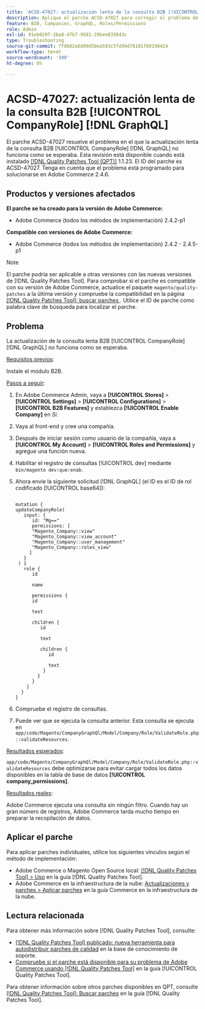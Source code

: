 ```yaml
---
title: 'ACSD-47027: actualización lenta de la consulta B2B [!UICONTROL CompanyRole] [!DNL GraphQL] '
description: Aplique el parche ACSD-47027 para corregir el problema de Adobe Commerce en el que haya una actualización B2B [!UICONTROL CompanyRole] [!DNL GraphQL]  de consulta lenta.
feature: B2B, Companies, GraphQL, Roles/Permissions
role: Admin
exl-id: 91eb0297-1ba8-47b7-9581-29bee835843c
type: Troubleshooting
source-git-commit: 7fdb02a6d89d50ea593c5fd99d78101f89198424
workflow-type: tm+mt
source-wordcount: '399'
ht-degree: 0%

---
```


# ACSD-47027: actualización lenta de la consulta B2B [!UICONTROL CompanyRole] [!DNL GraphQL]

El parche ACSD-47027 resuelve el problema en el que la actualización lenta de la consulta B2B [!UICONTROL CompanyRole] [!DNL GraphQL] no funciona como se esperaba. Esta revisión está disponible cuando está instalado [[!DNL Quality Patches Tool (QPT)]](https://experienceleague.adobe.com/es/docs/commerce-operations/tools/quality-patches-tool/quality-patches-tool-to-self-serve-quality-patches) 1.1.23. El ID del parche es ACSD-47027. Tenga en cuenta que el problema está programado para solucionarse en Adobe Commerce 2.4.6.

## Productos y versiones afectados

**El parche se ha creado para la versión de Adobe Commerce:**
* Adobe Commerce (todos los métodos de implementación) 2.4.2-p1

**Compatible con versiones de Adobe Commerce:**
* Adobe Commerce (todos los métodos de implementación) 2.4.2 - 2.4.5-p1

>[!NOTE]
>
>El parche podría ser aplicable a otras versiones con las nuevas versiones de [!DNL Quality Patches Tool]. Para comprobar si el parche es compatible con su versión de Adobe Commerce, actualice el paquete `magento/quality-patches` a la última versión y compruebe la compatibilidad en la página [[!DNL Quality Patches Tool]: buscar parches ](https://experienceleague.adobe.com/tools/commerce-quality-patches/index.html?lang=es). Utilice el ID de parche como palabra clave de búsqueda para localizar el parche.

## Problema

La actualización de la consulta lenta B2B [!UICONTROL CompanyRole] [!DNL GraphQL] no funciona como se esperaba.

<u>Requisitos previos</u>:

Instale el módulo B2B.

<u>Pasos a seguir</u>:

1. En Adobe Commerce Admin, vaya a **[!UICONTROL Stores]** > **[!UICONTROL Settings]** > **[!UICONTROL Configurations]** > **[!UICONTROL B2B Features]** y establezca **[!UICONTROL Enable Company]** en _Sí_.
1. Vaya al front-end y cree una compañía.
1. Después de iniciar sesión como usuario de la compañía, vaya a **[!UICONTROL My Account]** > **[!UICONTROL Roles and Permissions]** y agregue una función nueva.
1. Habilitar el registro de consultas [!UICONTROL dev] mediante `bin/magento dev:que:enab`.
1. Ahora envíe la siguiente solicitud [!DNL GraphQL] (el ID es el ID de rol codificado [!UICONTROL base64]):

   <pre><code>
   mutation &lbrace;
   updateCompanyRole(
      input: &lbrace;
         id: "Mg=="
         permissions: &lbrack;
         "Magento_Company::view"
         "Magento_Company::view_account"
         "Magento_Company::user_management"
         "Magento_Company::roles_view"
        &rbrack;
      &rbrace;
    ) &lbrace;
      role &lbrace;
         id

         name

         permissions &lbrace;
         id

         text

         children &lbrace;
            id

            text

            children &lbrace;
               id

               text
             &rbrace;
           &rbrace;
         &rbrace;
       &rbrace;
     &rbrace;
   &rbrace;
   </code></pre>

1. Compruebe el registro de consultas.
1. Puede ver que se ejecuta la consulta anterior. Esta consulta se ejecuta en `app/code/Magento/CompanyGraphQl/Model/Company/Role/ValidateRole.php::validateResources`.

<u>Resultados esperados</u>:

`app/code/Magento/CompanyGraphQl/Model/Company/Role/ValidateRole.php::validateResources` debe optimizarse para evitar cargar todos los datos disponibles en la tabla de base de datos **[!UICONTROL company_permissions]**.

<u>Resultados reales</u>:

Adobe Commerce ejecuta una consulta sin ningún filtro. Cuando hay un gran número de registros, Adobe Commerce tarda mucho tiempo en preparar la recopilación de datos.

## Aplicar el parche

Para aplicar parches individuales, utilice los siguientes vínculos según el método de implementación:

* Adobe Commerce o Magento Open Source local: [[!DNL Quality Patches Tool] > Uso](/help/tools/quality-patches-tool/usage.md) en la guía [!DNL Quality Patches Tool].
* Adobe Commerce en la infraestructura de la nube: [Actualizaciones y parches > Aplicar parches](https://experienceleague.adobe.com/docs/commerce-cloud-service/user-guide/develop/upgrade/apply-patches.html?lang=es) en la guía Commerce en la infraestructura de la nube. 

## Lectura relacionada

Para obtener más información sobre [!DNL Quality Patches Tool], consulte:

* [[!DNL Quality Patches Tool] publicado: nueva herramienta para autodistribuir parches de calidad](https://experienceleague.adobe.com/es/docs/commerce-operations/tools/quality-patches-tool/quality-patches-tool-to-self-serve-quality-patches) en la base de conocimiento de soporte.
* [Compruebe si el parche está disponible para su problema de Adobe Commerce usando [!DNL Quality Patches Tool]](/help/tools/quality-patches-tool/patches-available-in-qpt/check-patch-for-magento-issue-with-magento-quality-patches.md) en la guía [!UICONTROL Quality Patches Tool].


Para obtener información sobre otros parches disponibles en QPT, consulte [[!DNL Quality Patches Tool]: Buscar parches](https://experienceleague.adobe.com/tools/commerce-quality-patches/index.html?lang=es) en la guía [!DNL Quality Patches Tool].
